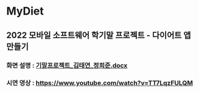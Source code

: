 # MyDiet
## 2022 모바일 소프트웨어 학기말 프로젝트 - 다이어트 앱 만들기
### 화면 설명 : [기말프로젝트_김태연_정희준.docx](https://github.com/taeyeon0319/MyDiet/files/10208529/_._.docx)
### 시연 영상 : https://www.youtube.com/watch?v=TT7LqzFULQM
